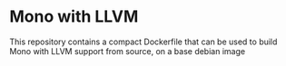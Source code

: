 # Mono with LLVM 
This repository contains a compact Dockerfile that can be used to build Mono with LLVM support from source, on a base debian image
